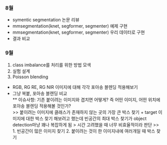 
### 8월
- symentic segmentation 논문 리뷰
- mmsegmentation(knet, segformer, segmenter) 예제 구현
- mmsegmentation(knet, segformer, segmenter) 우리 데이터로 구현
- 결과 비교

### 9월
1. class imbalance를 처리를 위한 방법 모색
2. 실험 설계
3. Poisson blending
- RGB, RG RE, RG NIR 이미지에 대해 각각 포아송 블렌딩 적용해보기
- 그냥 복붙, 포아송 블렌딩 비교</br>
** 이슈사항: 기존 붙이려는 이미지와 겹치면 어떻게? 즉 어떤 이미지, 어떤 위치에 포아송 블렌딩 적용해볼 것인가?</br>
            >> 붙이려는 이미지에 클래스가 존재하지 않는 곳의 가장 큰 박스 찾기 + target 이미지에 대한 박스 찾기
            해보려고 했는데 빈공간의 최대 박스 찾기가 object detection마냥 꽤나 복잡하게 됨 > 시간 고려했을 때 너무 비효율적이라 판단
            >> 1. 빈공간이 많은 이미지 찾기  2. 붙이려는 것이 한 이미지내에 여러개일 때 박스 찾기   
            
            
